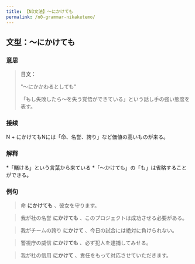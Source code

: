 ```yaml
---
title: 【N3文法】〜にかけても
permalink: /n0-grammar-nikaketemo/
---
```


## 文型：〜にかけても

### 意思

> **日文：**
> 
> "〜にかかわるとしても"
> 
> 「もし失敗したら〜を失う覚悟ができている」という話し手の強い態度を表す。


### 接续

N + にかけてもNには「命、名誉、誇り」など価値の高いものが来る。

### 解释

*「賭ける」という言葉から来ている
*「〜かけても」の「も」は省略することができる。

### 例句

> 命 **にかけても** 、彼女を守ります。

> 我が社の名誉 **にかけても** 、このプロジェクトは成功させる必要がある。

> 我がチームの誇り **にかけて** 、今日の試合には絶対に負けられない。

> 警視庁の威信 **にかけても** 、必ず犯人を逮捕してみせる。

> 我が社の信用 **にかけて** 、責任をもって対応させていただきます。

